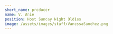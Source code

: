 ```yaml
---
short_name: producer
name: V. Anie
position: Host Sunday Night Oldies
image: /assets/images/staff/VanessaSanchez.png
---
```

